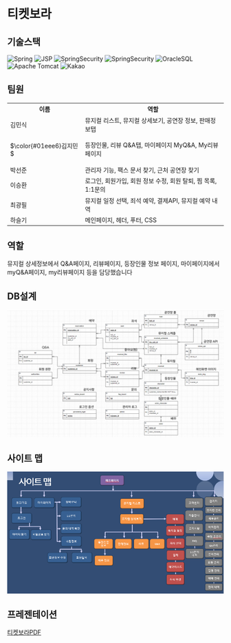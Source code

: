 # 티켓보라


## 기술스택
![Spring](https://img.shields.io/badge/Spring-6DB33F?style=flat&logo=spring&logoColor=white)
![JSP](https://img.shields.io/badge/JSP-2F80ED?style=flat&logo=java&logoColor=white)
![SpringSecurity](https://img.shields.io/badge/jQuery-0769AD?style=flat&logo=jquery&logoColor=white)
![SpringSecurity](https://img.shields.io/badge/SpringSecurity-6DB33F?style=flat&logo=springsecurity&logoColor=white)
![OracleSQL](https://img.shields.io/badge/OracleSQL-F80000?style=flat&logo=oracle&logoColor=white)
![Apache Tomcat](https://img.shields.io/badge/Apache%20Tomcat-F8DC75?style=flat&logo=apachetomcat&logoColor=black)
![Kakao](https://img.shields.io/badge/KakaoMapAPI-FFCD00?style=flat&logo=kakao&logoColor=black)


## 팀원
<table>
  <tr s>
    <th>이름</th>
    <th>역할</th>
  </tr>
  <tr>
    <td>김민식</td>
    <td>뮤지컬 리스트, 뮤지컬 상세보기, 공연장 정보, 판매정보탭</td>
  </tr>
  <tr>
    <td><p>$\color{#01eee6}김지민$</p></td>
    <td>등장인물, 리뷰 Q&A탭, 마이페이지 MyQ&A, My리뷰페이지</td>
  </tr>
  <tr>
    <td>박선준</td>
    <td>관리자 기능, 팩스 문서 찾기, 근처 공연장 찾기</td>
  </tr>
  <tr>
    <td>이승환</td>
    <td>로그인, 회원가입, 회원 정보 수정, 회원 탈퇴, 찜 목록, 1:1문의</td>
  </tr>
  <tr>
    <td>최광필</td>
    <td>뮤지컬 일정 선택, 죄석 예약, 결제API, 뮤지컬 예약 내역</td>
  </tr>
  <tr>
    <td>하슬기</td>
    <td>메인페이지, 헤더, 푸터, CSS</td>
  </tr>
</table>


## 역할
뮤지컬 상세정보에서 Q&A페이지, 리뷰페이지, 등장인물 정보 페이지,
마이페이지에서 myQ&A페이지, my리뷰페이지 등을 담당했습니다
## DB설계
![ERD](https://github.com/rlaalstlr09/Musical/blob/main/portfolio/ER%EB%8B%A4%EC%9D%B4%EC%96%B4%EA%B7%B8%EB%9E%A8.png)
## 사이트 맵
![SITEMAP](https://github.com/rlaalstlr09/Musical/blob/main/portfolio/%EC%82%AC%EC%9D%B4%ED%8A%B8%EB%A7%B5.png)
## 프레젠테이션
[티켓보라PDF](https://github.com/rlaalstlr09/Musical/blob/main/portfolio/%ED%8B%B0%EC%BC%93%EB%B3%B4%EB%9D%BC.pdf)
